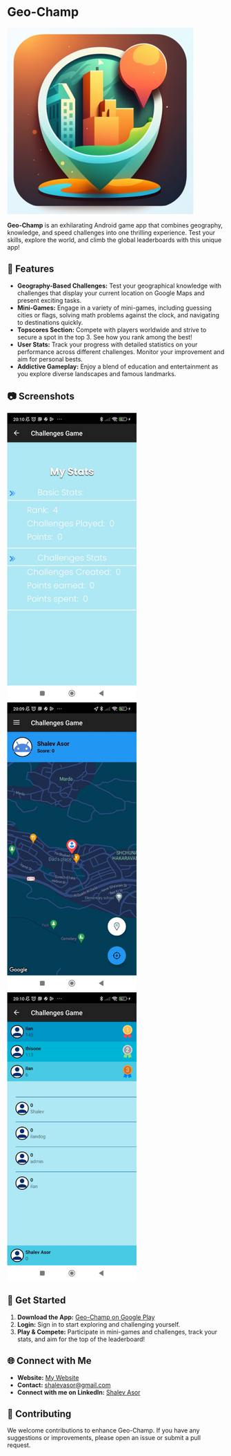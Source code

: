 # Geo-Champ

![Geo-Champ Logo](ic_launcher_foreground.png) <!-- Update with your image path -->

**Geo-Champ** is an exhilarating Android game app that combines geography, knowledge, and speed challenges into one thrilling experience. Test your skills, explore the world, and climb the global leaderboards with this unique app!

## 🚀 Features

- **Geography-Based Challenges:** Test your geographical knowledge with challenges that display your current location on Google Maps and present exciting tasks.
- **Mini-Games:** Engage in a variety of mini-games, including guessing cities or flags, solving math problems against the clock, and navigating to destinations quickly.
- **Topscores Section:** Compete with players worldwide and strive to secure a spot in the top 3. See how you rank among the best!
- **User Stats:** Track your progress with detailed statistics on your performance across different challenges. Monitor your improvement and aim for personal bests.
- **Addictive Gameplay:** Enjoy a blend of education and entertainment as you explore diverse landscapes and famous landmarks.

## 📷 Screenshots


<img src="selfs1.jpeg" alt="Screenshot 1" width="300"/> <!-- Adjust width as needed -->
<img src="selfs2.jpeg" alt="Screenshot 2" width="300"/> <!-- Adjust width as needed -->
<img src="topsc1.jpeg" alt="Screenshot 3" width="300"/> <!-- Adjust width as needed -->

## 📲 Get Started

1. **Download the App:** [Geo-Champ on Google Play](https://play.google.com/store/apps/details?id=com.geochamp.myapp&hl=en_US)
2. **Login:** Sign in to start exploring and challenging yourself.
3. **Play & Compete:** Participate in mini-games and challenges, track your stats, and aim for the top of the leaderboard!

## 🌐 Connect with Me

- **Website:** [My Website](https://shalevasor.github.io/)
- **Contact:** [shalevasor@gmail.com](mailto:shalevasor@gmail.com)
- **Connect with me on LinkedIn:** [Shalev Asor](https://www.linkedin.com/in/shalev-asor)

## 🤝 Contributing

We welcome contributions to enhance Geo-Champ. If you have any suggestions or improvements, please open an issue or submit a pull request.
